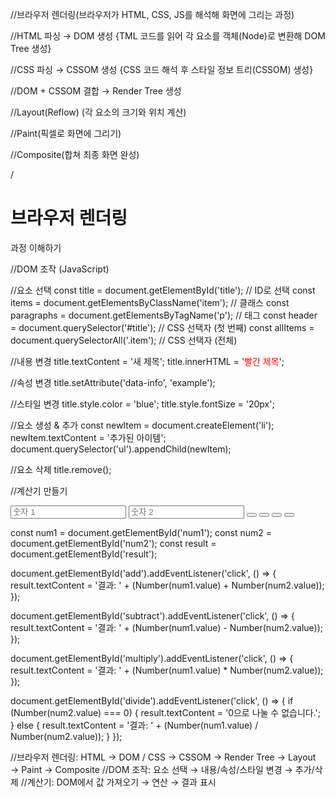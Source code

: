 //브라우저 렌더링(브라우저가 HTML, CSS, JS를 해석해 화면에 그리는 과정)

//HTML 파싱 → DOM 생성 {TML 코드를 읽어 각 요소를 객체(Node)로 변환해 DOM Tree 생성}

//CSS 파싱 → CSSOM 생성 {CSS 코드 해석 후 스타일 정보 트리(CSSOM) 생성}

//DOM + CSSOM 결합 → Render Tree 생성

//Layout(Reflow) (각 요소의 크기와 위치 계산)

//Paint(픽셀로 화면에 그리기)

//Composite(합쳐 최종 화면 완성)

/<body>

  <h1>브라우저 렌더링</h1>
  <p>과정 이해하기</p>
</body>

//DOM 조작 (JavaScript)

//요소 선택
const title = document.getElementById('title'); // ID로 선택
const items = document.getElementsByClassName('item'); // 클래스
const paragraphs = document.getElementsByTagName('p'); // 태그
const header = document.querySelector('#title'); // CSS 선택자 (첫 번째)
const allItems = document.querySelectorAll('.item'); // CSS 선택자 (전체)

//내용 변경
title.textContent = '새 제목';
title.innerHTML = '<span style="color:red">빨간 제목</span>';

//속성 변경
title.setAttribute('data-info', 'example');

//스타일 변경
title.style.color = 'blue';
title.style.fontSize = '20px';

//요소 생성 & 추가
const newItem = document.createElement('li');
newItem.textContent = '추가된 아이템';
document.querySelector('ul').appendChild(newItem);

//요소 삭제
title.remove();

//계산기 만들기

<div id="calculator">
  <input type="number" id="num1" placeholder="숫자 1">
  <input type="number" id="num2" placeholder="숫자 2">
  <button id="add"></button>
  <button id="subtract"></button>
  <button id="multiply"></button>
  <button id="divide"></button>
  <p id="result"></p>
</div>

const num1 = document.getElementById('num1');
const num2 = document.getElementById('num2');
const result = document.getElementById('result');

document.getElementById('add').addEventListener('click', () => {
result.textContent = '결과: ' + (Number(num1.value) + Number(num2.value));
});

document.getElementById('subtract').addEventListener('click', () => {
result.textContent = '결과: ' + (Number(num1.value) - Number(num2.value));
});

document.getElementById('multiply').addEventListener('click', () => {
result.textContent = '결과: ' + (Number(num1.value) \* Number(num2.value));
});

document.getElementById('divide').addEventListener('click', () => {
if (Number(num2.value) === 0) {
result.textContent = '0으로 나눌 수 없습니다.';
} else {
result.textContent = '결과: ' + (Number(num1.value) / Number(num2.value));
}
});

//브라우저 렌더링: HTML → DOM / CSS → CSSOM → Render Tree → Layout → Paint → Composite
//DOM 조작: 요소 선택 → 내용/속성/스타일 변경 → 추가/삭제
//계산기: DOM에서 값 가져오기 → 연산 → 결과 표시
